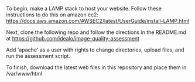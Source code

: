 To begin, make a LAMP stack to host your website. Follow these instructions to do this on amazon ec2: https://docs.aws.amazon.com/AWSEC2/latest/UserGuide/install-LAMP.html

Next, clone the following repo and follow the directions in the README.md at https://github.com/idealo/image-quality-assessment 

Add 'apache' as a user with rights to change directories, upload files, and run the assessment script.

To finish, download the latest web files in this repository and place them in /var/www/html
